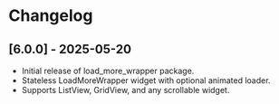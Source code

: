 # Changelog

## [6.0.0] - 2025-05-20
- Initial release of load_more_wrapper package.
- Stateless LoadMoreWrapper widget with optional animated loader.
- Supports ListView, GridView, and any scrollable widget.
